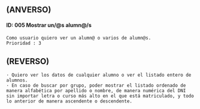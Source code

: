 ## **(ANVERSO)**
#### **ID**: 005 **Mostrar un/@s alumn@/s**
~~~
Como usuario quiero ver un alumn@ o varios de alumn@s.
Prioridad : 3
~~~

## **(REVERSO)**
~~~
· Quiero ver los datos de cualquier alumno o ver el listado entero de alumnos.
· En caso de buscar por grupo, poder mostrar el listado ordenado de manera alfabética por apellido o nombre, de manera numérica del DNI sin importar letra o curso más alto en el que está matriculado, y todo lo anterior de manera ascendente o descendente.
~~~

